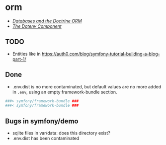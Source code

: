 # orm

* *[Databases and the Doctrine ORM](https://symfony.com/doc/current/doctrine.html)*
* *[The Dotenv Component](https://symfony.com/doc/current/components/dotenv.html)*

## TODO
* Entities like in https://auth0.com/blog/symfony-tutorial-building-a-blog-part-1/

## Done
* .env.dist is no more contaminated, but default values are no more added in `.env`, using an empty framework-bundle section.
```sh
###> symfony/framework-bundle ###
###< symfony/framework-bundle ###
```

## Bugs in symfony/demo
* sqlite files in var/data: does this directory exist?
* .env.dist has been contaminated
